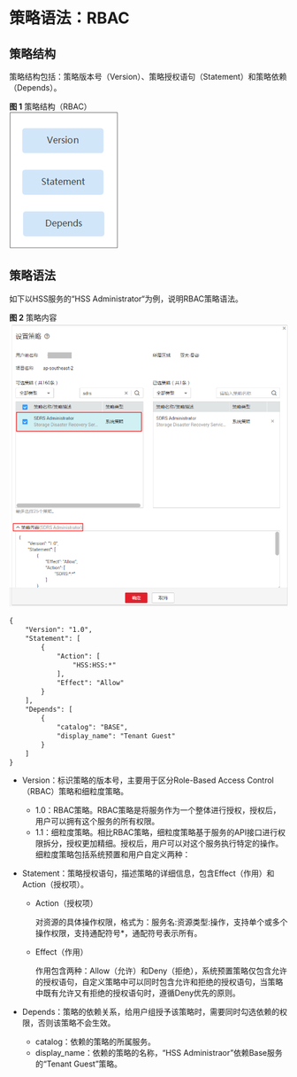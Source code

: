 # 策略语法：RBAC<a name="vss_01_0120"></a>

## 策略结构<a name="zh-cn_topic_0169881971_zh-cn_topic_0169425416_section96721439267"></a>

策略结构包括：策略版本号（Version）、策略授权语句（Statement）和策略依赖（Depends）。

**图 1**  策略结构（RBAC）<a name="zh-cn_topic_0169881971_zh-cn_topic_0169425416_fig288933182617"></a>  
![](figures/策略结构（RBAC）.png "策略结构（RBAC）")

## 策略语法<a name="zh-cn_topic_0169881971_zh-cn_topic_0169425416_section76852310268"></a>

如下以HSS服务的“HSS Administrator“为例，说明RBAC策略语法。

**图 2**  策略内容<a name="zh-cn_topic_0169881971_zh-cn_topic_0169425416_fig2265593466"></a>  
![](figures/策略内容.png "策略内容")

```
{
    "Version": "1.0",
    "Statement": [
        {
            "Action": [
                "HSS:HSS:*"
            ],
            "Effect": "Allow"
        }
    ],
    "Depends": [
        {
            "catalog": "BASE",
            "display_name": "Tenant Guest"
        }
    ]
}
```

-   Version：标识策略的版本号，主要用于区分Role-Based Access Control（RBAC）策略和细粒度策略。
    -   1.0：RBAC策略。RBAC策略是将服务作为一个整体进行授权，授权后，用户可以拥有这个服务的所有权限。
    -   1.1：细粒度策略。相比RBAC策略，细粒度策略基于服务的API接口进行权限拆分，授权更加精细。授权后，用户可以对这个服务执行特定的操作。细粒度策略包括系统预置和用户自定义两种：

-   Statement：策略授权语句，描述策略的详细信息，包含Effect（作用）和Action（授权项）。
    -   Action（授权项）

        对资源的具体操作权限，格式为：服务名:资源类型:操作，支持单个或多个操作权限，支持通配符号\*，通配符号表示所有。

    -   Effect（作用）

        作用包含两种：Allow（允许）和Deny（拒绝），系统预置策略仅包含允许的授权语句，自定义策略中可以同时包含允许和拒绝的授权语句，当策略中既有允许又有拒绝的授权语句时，遵循Deny优先的原则。


-   Depends：策略的依赖关系，给用户组授予该策略时，需要同时勾选依赖的权限，否则该策略不会生效。
    -   catalog：依赖的策略的所属服务。
    -   display\_name：依赖的策略的名称，“HSS Administraor”依赖Base服务的“Tenant Guest”策略。


